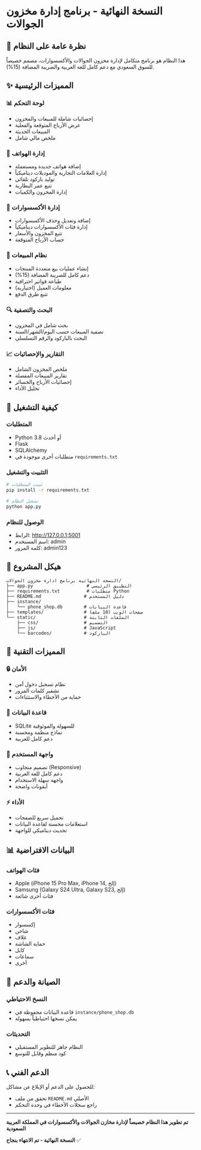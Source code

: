 # النسخة النهائية - برنامج إدارة مخزون الجوالات

## 📱 نظرة عامة على النظام

هذا النظام هو برنامج متكامل لإدارة مخزون الجوالات والأكسسوارات، مصمم خصيصاً للسوق السعودي مع دعم كامل للغة العربية والضريبة المضافة (15%).

## ✨ المميزات الرئيسية

### 📊 لوحة التحكم
- إحصائيات شاملة للمبيعات والمخزون
- عرض الأرباح المتوقعة والفعلية
- المبيعات الحديثة
- ملخص مالي شامل

### 📱 إدارة الهواتف
- إضافة هواتف جديدة ومستعملة
- إدارة العلامات التجارية والموديلات ديناميكياً
- توليد باركود تلقائي
- تتبع عمر البطارية
- إدارة المخزون والكميات

### 🔧 إدارة الأكسسوارات
- إضافة وتعديل وحذف الأكسسوارات
- إدارة فئات الأكسسوارات ديناميكياً
- تتبع المخزون والأسعار
- حساب الأرباح المتوقعة

### 🛒 نظام المبيعات
- إنشاء عمليات بيع متعددة المنتجات
- دعم كامل للضريبة المضافة (15%)
- طباعة فواتير احترافية
- معلومات العميل (اختيارية)
- تتبع طرق الدفع

### 🔍 البحث والتصفية
- بحث شامل في المخزون
- تصفية المبيعات حسب اليوم/الشهر/السنة
- البحث بالباركود والرقم التسلسلي

### 📈 التقارير والإحصائيات
- ملخص المخزون الشامل
- تقارير المبيعات المفصلة
- إحصائيات الأرباح والخسائر
- تحليل الأداء

## 🚀 كيفية التشغيل

### المتطلبات
- Python 3.8 أو أحدث
- Flask
- SQLAlchemy
- متطلبات أخرى موجودة في `requirements.txt`

### التثبيت والتشغيل
```bash
# تثبيت المتطلبات
pip install -r requirements.txt

# تشغيل النظام
python app.py
```

### الوصول للنظام
- الرابط: http://127.0.0.1:5001
- اسم المستخدم: admin
- كلمة المرور: admin123

## 📁 هيكل المشروع

```
النسخة النهائية برنامج ادارة مخزون الجوالات/
├── app.py                    # التطبيق الرئيسي
├── requirements.txt          # متطلبات Python
├── README.md                # دليل المستخدم
├── instance/
│   └── phone_shop.db        # قاعدة البيانات
├── templates/               # صفحات الويب (18 ملف)
└── static/                  # الملفات الثابتة
    ├── css/                 # التصميم
    ├── js/                  # JavaScript
    └── barcodes/            # الباركود
```

## 🎯 المميزات التقنية

### 🔒 الأمان
- نظام تسجيل دخول آمن
- تشفير كلمات المرور
- حماية من الأخطاء والاستثناءات

### 💾 قاعدة البيانات
- SQLite للسهولة والموثوقية
- نماذج منظمة ومحسنة
- دعم كامل للعربية

### 🎨 واجهة المستخدم
- تصميم متجاوب (Responsive)
- دعم كامل للغة العربية
- واجهة سهلة الاستخدام
- أيقونات واضحة

### ⚡ الأداء
- تحميل سريع للصفحات
- استعلامات محسنة لقاعدة البيانات
- تحديث ديناميكي للواجهة

## 📊 البيانات الافتراضية

### فئات الهواتف
- Apple (iPhone 15 Pro Max, iPhone 14, إلخ)
- Samsung (Galaxy S24 Ultra, Galaxy S23, إلخ)
- فئات أخرى شائعة

### فئات الأكسسوارات
- إكسسوار
- شاحن
- غلاف
- حماية الشاشة
- كابل
- سماعات
- أخرى

## 🔧 الصيانة والدعم

### النسخ الاحتياطي
- قاعدة البيانات محفوظة في `instance/phone_shop.db`
- يمكن نسخها احتياطياً بسهولة

### التحديثات
- النظام جاهز للتطوير المستقبلي
- كود منظم وقابل للتوسع

## 📞 الدعم الفني

للحصول على الدعم أو الإبلاغ عن مشاكل:
- تحقق من ملف `README.md` الأصلي
- راجع سجلات الأخطاء في وحدة التحكم

---

**تم تطوير هذا النظام خصيصاً لإدارة مخازن الجوالات والأكسسوارات في المملكة العربية السعودية**

**النسخة النهائية - تم الانتهاء بنجاح** ✅
